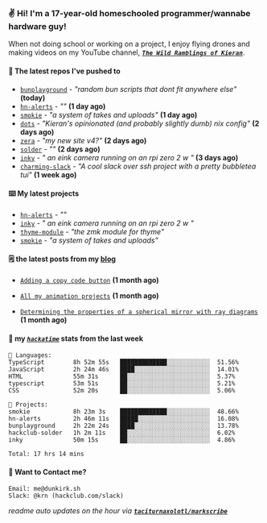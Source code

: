 ### ✌️ Hi! I'm a 17-year-old homeschooled programmer/wannabe hardware guy!

When not doing school or working on a project, I enjoy flying drones and making videos on my YouTube channel, [**_`The Wild Ramblings of Kieran`_**](https://youtube.com/@kieran.rambles).

#### 👷 The latest repos I've pushed to

- [`bunplayground`](https://github.com/taciturnaxolotl/bunplayground) - _"random bun scripts that dont fit anywhere else"_ **(today)**
- [`hn-alerts`](https://github.com/taciturnaxolotl/hn-alerts) - _""_ **(1 day ago)**
- [`smokie`](https://github.com/taciturnaxolotl/smokie) - _"a system of takes and uploads"_ **(1 day ago)**
- [`dots`](https://github.com/taciturnaxolotl/dots) - _"Kieran's opinionated (and probably slightly dumb) nix config"_ **(2 days ago)**
- [`zera`](https://github.com/taciturnaxolotl/zera) - _"my new site v4?"_ **(2 days ago)**
- [`solder`](https://github.com/hackclub/solder) - _""_ **(2 days ago)**
- [`inky`](https://github.com/taciturnaxolotl/inky) - _" an eink camera running on an rpi zero 2 w "_ **(3 days ago)**
- [`charming-slack`](https://github.com/taciturnaxolotl/charming-slack) - _"A cool slack over ssh project with a pretty bubbletea tui"_ **(1 week ago)**

#### ⌨️ My latest projects

- [`hn-alerts`](https://github.com/taciturnaxolotl/hn-alerts) - _""_
- [`inky`](https://github.com/taciturnaxolotl/inky) - _" an eink camera running on an rpi zero 2 w "_
- [`thyme-module`](https://github.com/taciturnaxolotl/thyme-module) - _"the zmk module for thyme"_
- [`smokie`](https://github.com/taciturnaxolotl/smokie) - _"a system of takes and uploads"_

#### 🗒️ the latest posts from my [blog](https://dunkirk.sh)

- [`Adding a copy code button`](https://dunkirk.sh/blog/adding-a-copy-button/) **(1 month ago)**

- [`All my animation projects`](https://dunkirk.sh/blog/my-animations/) **(1 month ago)**

- [`Determining the properties of a spherical mirror with ray diagrams`](https://dunkirk.sh/blog/spherical-ray-diagrams/) **(1 month ago)**



#### 📡 my [_`hackatime`_](https://waka.hackclub.com) stats from the last week

```text
💾 Languages:
TypeScript        8h 52m 55s   █████████████░░░░░░░░░░░░  51.56%
JavaScript        2h 24m 46s   ████░░░░░░░░░░░░░░░░░░░░░  14.01%
HTML              55m 31s      ██░░░░░░░░░░░░░░░░░░░░░░░  5.37%
typescript        53m 51s      ██░░░░░░░░░░░░░░░░░░░░░░░  5.21%
CSS               52m 20s      ██░░░░░░░░░░░░░░░░░░░░░░░  5.06%

💼 Projects:
smokie            8h 23m 3s    █████████████░░░░░░░░░░░░  48.66%
hn-alerts         2h 46m 11s   █████░░░░░░░░░░░░░░░░░░░░  16.08%
bunplayground     2h 22m 24s   ████░░░░░░░░░░░░░░░░░░░░░  13.78%
hackclub-solder   1h 2m 11s    ██░░░░░░░░░░░░░░░░░░░░░░░  6.02%
inky              50m 15s      ██░░░░░░░░░░░░░░░░░░░░░░░  4.86%

Total: 17 hrs 14 mins
```

#### 📮 Want to Contact me?

```text
Email: me@dunkirk.sh
Slack: @krn (hackclub.com/slack)
```

_readme auto updates on the hour via [**`taciturnaxolotl/markscribe`**](https://github.com/taciturnaxolotl/markscribe)_
